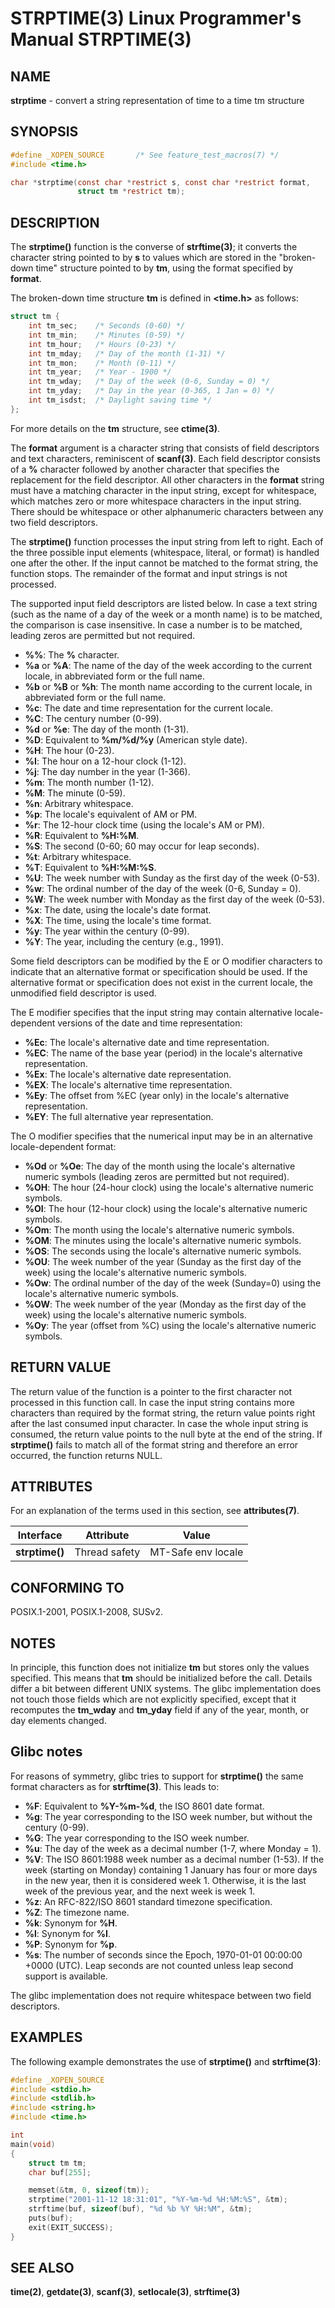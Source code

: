 # STRPTIME(3) Linux Programmer's Manual STRPTIME(3)

## NAME

**strptime** - convert a string representation of time to a time tm structure

## SYNOPSIS

```c
#define _XOPEN_SOURCE       /* See feature_test_macros(7) */
#include <time.h>

char *strptime(const char *restrict s, const char *restrict format,
               struct tm *restrict tm);
```

## DESCRIPTION

The **strptime()** function is the converse of **strftime(3)**; it converts the character string pointed to by **s** to values which are stored in the "broken-down time" structure pointed to by **tm**, using the format specified by **format**.

The broken-down time structure **tm** is defined in **<time.h>** as follows:
```c
struct tm {
    int tm_sec;    /* Seconds (0-60) */
    int tm_min;    /* Minutes (0-59) */
    int tm_hour;   /* Hours (0-23) */
    int tm_mday;   /* Day of the month (1-31) */
    int tm_mon;    /* Month (0-11) */
    int tm_year;   /* Year - 1900 */
    int tm_wday;   /* Day of the week (0-6, Sunday = 0) */
    int tm_yday;   /* Day in the year (0-365, 1 Jan = 0) */
    int tm_isdst;  /* Daylight saving time */
};
```

For more details on the **tm** structure, see **ctime(3)**.

The **format** argument is a character string that consists of field descriptors and text characters, reminiscent of **scanf(3)**. Each field descriptor consists of a **%** character followed by another character that specifies the replacement for the field descriptor. All other characters in the **format** string must have a matching character in the input string, except for whitespace, which matches zero or more whitespace characters in the input string. There should be whitespace or other alphanumeric characters between any two field descriptors.

The **strptime()** function processes the input string from left to right. Each of the three possible input elements (whitespace, literal, or format) is handled one after the other. If the input cannot be matched to the format string, the function stops. The remainder of the format and input strings is not processed.

The supported input field descriptors are listed below. In case a text string (such as the name of a day of the week or a month name) is to be matched, the comparison is case insensitive. In case a number is to be matched, leading zeros are permitted but not required.

- **%%**: The **%** character.
- **%a** or **%A**: The name of the day of the week according to the current locale, in abbreviated form or the full name.
- **%b** or **%B** or **%h**: The month name according to the current locale, in abbreviated form or the full name.
- **%c**: The date and time representation for the current locale.
- **%C**: The century number (0-99).
- **%d** or **%e**: The day of the month (1-31).
- **%D**: Equivalent to **%m/%d/%y** (American style date).
- **%H**: The hour (0-23).
- **%I**: The hour on a 12-hour clock (1-12).
- **%j**: The day number in the year (1-366).
- **%m**: The month number (1-12).
- **%M**: The minute (0-59).
- **%n**: Arbitrary whitespace.
- **%p**: The locale's equivalent of AM or PM.
- **%r**: The 12-hour clock time (using the locale's AM or PM).
- **%R**: Equivalent to **%H:%M**.
- **%S**: The second (0-60; 60 may occur for leap seconds).
- **%t**: Arbitrary whitespace.
- **%T**: Equivalent to **%H:%M:%S**.
- **%U**: The week number with Sunday as the first day of the week (0-53).
- **%w**: The ordinal number of the day of the week (0-6, Sunday = 0).
- **%W**: The week number with Monday as the first day of the week (0-53).
- **%x**: The date, using the locale's date format.
- **%X**: The time, using the locale's time format.
- **%y**: The year within the century (0-99).
- **%Y**: The year, including the century (e.g., 1991).

Some field descriptors can be modified by the E or O modifier characters to indicate that an alternative format or specification should be used. If the alternative format or specification does not exist in the current locale, the unmodified field descriptor is used.

The E modifier specifies that the input string may contain alternative locale-dependent versions of the date and time representation:
- **%Ec**: The locale's alternative date and time representation.
- **%EC**: The name of the base year (period) in the locale's alternative representation.
- **%Ex**: The locale's alternative date representation.
- **%EX**: The locale's alternative time representation.
- **%Ey**: The offset from %EC (year only) in the locale's alternative representation.
- **%EY**: The full alternative year representation.



The O modifier specifies that the numerical input may be in an alternative locale-dependent format:
- **%Od** or **%Oe**: The day of the month using the locale's alternative numeric symbols (leading zeros are permitted but not required).
- **%OH**: The hour (24-hour clock) using the locale's alternative numeric symbols.
- **%OI**: The hour (12-hour clock) using the locale's alternative numeric symbols.
- **%Om**: The month using the locale's alternative numeric symbols.
- **%OM**: The minutes using the locale's alternative numeric symbols.
- **%OS**: The seconds using the locale's alternative numeric symbols.
- **%OU**: The week number of the year (Sunday as the first day of the week) using the locale's alternative numeric symbols.
- **%Ow**: The ordinal number of the day of the week (Sunday=0) using the locale's alternative numeric symbols.
- **%OW**: The week number of the year (Monday as the first day of the week) using the locale's alternative numeric symbols.
- **%Oy**: The year (offset from %C) using the locale's alternative numeric symbols.

## RETURN VALUE

The return value of the function is a pointer to the first character not processed in this function call. In case the input string contains more characters than required by the format string, the return value points right after the last consumed input character. In case the whole input string is consumed, the return value points to the null byte at the end of the string. If **strptime()** fails to match all of the format string and therefore an error occurred, the function returns NULL.

## ATTRIBUTES

For an explanation of the terms used in this section, see **attributes(7)**.

| Interface | Attribute | Value |
|----------------|---------------|-----------|
| **strptime()** | Thread safety | MT-Safe env locale |

## CONFORMING TO

POSIX.1-2001, POSIX.1-2008, SUSv2.

## NOTES

In principle, this function does not initialize **tm** but stores only the values specified. This means that **tm** should be initialized before the call. Details differ a bit between different UNIX systems. The glibc implementation does not touch those fields which are not explicitly specified, except that it recomputes the **tm_wday** and **tm_yday** field if any of the year, month, or day elements changed.

## Glibc notes

For reasons of symmetry, glibc tries to support for **strptime()** the same format characters as for **strftime(3)**. This leads to:
- **%F**: Equivalent to **%Y-%m-%d**, the ISO 8601 date format.
- **%g**: The year corresponding to the ISO week number, but without the century (0-99).
- **%G**: The year corresponding to the ISO week number.
- **%u**: The day of the week as a decimal number (1-7, where Monday = 1).
- **%V**: The ISO 8601:1988 week number as a decimal number (1-53). If the week (starting on Monday) containing 1 January has four or more days in the new year, then it is considered week 1. Otherwise, it is the last week of the previous year, and the next week is week 1.
- **%z**: An RFC-822/ISO 8601 standard timezone specification.
- **%Z**: The timezone name.
- **%k**: Synonym for **%H**.
- **%l**: Synonym for **%I**.
- **%P**: Synonym for **%p**.
- **%s**: The number of seconds since the Epoch, 1970-01-01 00:00:00 +0000 (UTC). Leap seconds are not counted unless leap second support is available.

The glibc implementation does not require whitespace between two field descriptors.

## EXAMPLES

The following example demonstrates the use of **strptime()** and **strftime(3)**:

```c
#define _XOPEN_SOURCE
#include <stdio.h>
#include <stdlib.h>
#include <string.h>
#include <time.h>

int
main(void)
{
    struct tm tm;
    char buf[255];

    memset(&tm, 0, sizeof(tm));
    strptime("2001-11-12 18:31:01", "%Y-%m-%d %H:%M:%S", &tm);
    strftime(buf, sizeof(buf), "%d %b %Y %H:%M", &tm);
    puts(buf);
    exit(EXIT_SUCCESS);
}
```

## SEE ALSO

**time(2)**, **getdate(3)**, **scanf(3)**, **setlocale(3)**, **strftime(3)**
